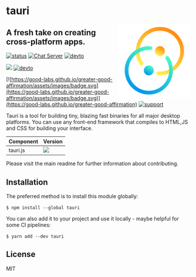 # tauri
 <img align="right" src="app-icon.png" height="200" width="200">

## A fresh take on creating cross-platform apps.
[![status](https://img.shields.io/badge/Status-Early%20Alpha-yellow.svg)](https://github.com/quasarframework/quasar/tree/tauri)
[![Chat Server](https://img.shields.io/badge/chat-on%20discord-7289da.svg)](https://discord.gg/SpmNs4S)
[![devto](https://img.shields.io/badge/blog-dev.to-black.svg)](https://dev.to/tauri)

![](https://img.shields.io/github/workflow/status/tauri-apps/tauri/test%20library?label=test%20library
)
[![devto](https://img.shields.io/badge/documentation-site-purple.svg)](https://tauri.studio)

[![https://good-labs.github.io/greater-good-affirmation/assets/images/badge.svg](https://good-labs.github.io/greater-good-affirmation/assets/images/badge.svg)](https://good-labs.github.io/greater-good-affirmation)
[![support](https://img.shields.io/badge/sponsor-Opencollective-blue.svg)](https://opencollective.com/tauri)


Tauri is a tool for building tiny, blazing fast binaries for all major desktop platforms. You can use any front-end framework that compiles to HTML,JS and CSS for building your interface.

| Component | Version |
|-----------|---------|
| tauri.js  | ![](https://img.shields.io/npm/v/tauri.svg)


Please visit the main readme for further information about contributing.

## Installation

The preferred method is to install this module globally:
```
$ npm install --global tauri
```

You can also add it to your project and use it locally - maybe helpful for some CI pipelines:
```
$ yarn add --dev tauri
```

## License
MIT